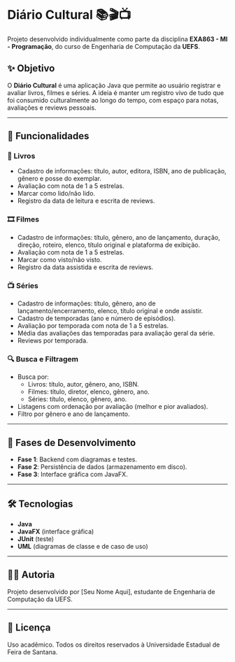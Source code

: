 # Diário Cultural 📚🎬📺

Projeto desenvolvido individualmente como parte da disciplina **EXA863 - MI - Programação**, do curso de Engenharia de Computação da **UEFS**.

## ✨ Objetivo

O **Diário Cultural** é uma aplicação Java que permite ao usuário registrar e avaliar livros, filmes e séries. A ideia é manter um registro vivo de tudo que foi consumido culturalmente ao longo do tempo, com espaço para notas, avaliações e reviews pessoais.

---

## 🔧 Funcionalidades

### 📖 Livros
- Cadastro de informações: título, autor, editora, ISBN, ano de publicação, gênero e posse do exemplar.
- Avaliação com nota de 1 a 5 estrelas.
- Marcar como lido/não lido.
- Registro da data de leitura e escrita de reviews.

### 🎞️ Filmes
- Cadastro de informações: título, gênero, ano de lançamento, duração, direção, roteiro, elenco, título original e plataforma de exibição.
- Avaliação com nota de 1 a 5 estrelas.
- Marcar como visto/não visto.
- Registro da data assistida e escrita de reviews.

### 📺 Séries
- Cadastro de informações: título, gênero, ano de lançamento/encerramento, elenco, título original e onde assistir.
- Cadastro de temporadas (ano e número de episódios).
- Avaliação por temporada com nota de 1 a 5 estrelas.
- Média das avaliações das temporadas para avaliação geral da série.
- Reviews por temporada.

### 🔍 Busca e Filtragem
- Busca por:
  - Livros: título, autor, gênero, ano, ISBN.
  - Filmes: título, diretor, elenco, gênero, ano.
  - Séries: título, elenco, gênero, ano.
- Listagens com ordenação por avaliação (melhor e pior avaliados).
- Filtro por gênero e ano de lançamento.

---

## 🧪 Fases de Desenvolvimento

- **Fase 1**: Backend com diagramas e testes.
- **Fase 2**: Persistência de dados (armazenamento em disco).
- **Fase 3**: Interface gráfica com JavaFX.

---

## 🛠️ Tecnologias

- **Java**
- **JavaFX** (interface gráfica)
- **JUnit** (teste)
- **UML** (diagramas de classe e de caso de uso)

---

## 👩‍💻 Autoria

Projeto desenvolvido por [Seu Nome Aqui], estudante de Engenharia de Computação da UEFS.

---

## 📝 Licença

Uso acadêmico. Todos os direitos reservados à Universidade Estadual de Feira de Santana.
